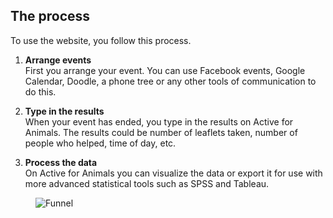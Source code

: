 ## The process

To use the website, you follow this process.

1. **Arrange events**  
First you arrange your event. You can use Facebook events, Google Calendar,
Doodle, a phone tree or any other tools of communication to do this.

1. **Type in the results**  
When your event has ended, you type in the results on Active for Animals.
The results could be number of leaflets taken, number of people who helped,
time of day, etc.

1. **Process the data**  
On Active for Animals you can visualize the data or export it for use with more
advanced statistical tools such as SPSS and Tableau.

<figure>
  <img src="guide-website-what-does-the-webiste-do.png" alt="Funnel"/>
</figure>
